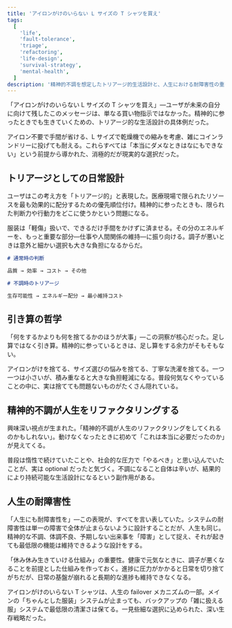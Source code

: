 ```yaml
---
title: 'アイロンがけのいらない L サイズの T シャツを買え'
tags:
  [
    'life',
    'fault-tolerance',
    'triage',
    'refactoring',
    'life-design',
    'survival-strategy',
    'mental-health',
  ]
description: '精神的不調を想定したトリアージ的生活設計と、人生における耐障害性の重要性'
---
```


「アイロンがけのいらない L サイズの T シャツを買え」—ユーザが未来の自分に向けて残したこのメッセージは、単なる買い物指示ではなかった。精神的に参ったときでも生きていくための、トリアージ的な生活設計の具体例だった。

アイロン不要で手間が省ける、L サイズで乾燥機での縮みを考慮、雑にコインランドリーに投げても耐える。これらすべては「本当にダメなときはなにもできない」という前提から導かれた、消極的だが現実的な選択だった。

## トリアージとしての日常設計

ユーザはこの考え方を「トリアージ的」と表現した。医療現場で限られたリソースを最も効果的に配分するための優先順位付け。精神的に参ったときも、限られた判断力や行動力をどこに使うかという問題になる。

服装は「軽傷」扱いで、できるだけ手間をかけずに済ませる。その分のエネルギーを、もっと重要な部分—仕事や人間関係の維持—に振り向ける。調子が悪いときは意外と細かい選択も大きな負担になるからだ。

```markdown
# 通常時の判断

品質 → 効率 → コスト → その他

# 不調時のトリアージ

生存可能性 → エネルギー配分 → 最小維持コスト
```

## 引き算の哲学

「何をするかよりも何を捨てるかのほうが大事」—この洞察が核心だった。足し算ではなく引き算。精神的に参っているときは、足し算をする余力がそもそもない。

アイロンがけを捨てる、サイズ選びの悩みを捨てる、丁寧な洗濯を捨てる。一つ一つは小さいが、積み重なると大きな負担軽減になる。普段何気なくやっていることの中に、実は捨てても問題ないものがたくさん隠れている。

## 精神的不調が人生をリファクタリングする

興味深い視点が生まれた。「精神的不調が人生のリファクタリングをしてくれるのかもしれない」。動けなくなったときに初めて「これは本当に必要だったのか」が見えてくる。

普段は惰性で続けていたことや、社会的な圧力で「やるべき」と思い込んでいたことが、実は optional だったと気づく。不調になること自体は辛いが、結果的により持続可能な生活設計になるという副作用がある。

## 人生の耐障害性

「人生にも耐障害性を」—この表現が、すべてを言い表していた。システムの耐障害性は単一の障害で全体が止まらないように設計することだが、人生も同じ。精神的な不調、体調不良、予期しない出来事を「障害」として捉え、それが起きても最低限の機能は維持できるような設計をする。

「休み休み生きていける仕組み」の重要性。健康で元気なときに、調子が悪くなることを前提とした仕組みを作っておく。進捗に圧力がかかると日常を切り捨てがちだが、日常の基盤が崩れると長期的な進捗も維持できなくなる。

アイロンがけのいらない T シャツは、人生の failover メカニズムの一部。メインの「ちゃんとした服装」システムが止まっても、バックアップの「雑に扱える服」システムで最低限の清潔さは保てる。一見些細な選択に込められた、深い生存戦略だった。
